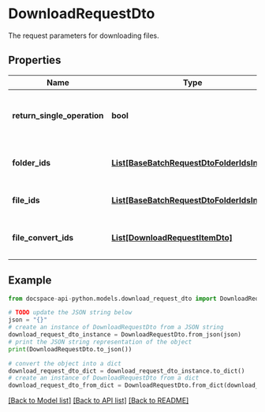 # DownloadRequestDto
The request parameters for downloading files.

## Properties

Name | Type | Description | Notes
------------ | ------------- | ------------- | -------------
**return_single_operation** | **bool** | Specifies whether to return only the current operation | [optional] 
**folder_ids** | [**List[BaseBatchRequestDtoFolderIdsInner]**](BaseBatchRequestDtoFolderIdsInner.md) | The list of folder IDs to be downloaded. | [optional] 
**file_ids** | [**List[BaseBatchRequestDtoFolderIdsInner]**](BaseBatchRequestDtoFolderIdsInner.md) | The list of file IDs to be downloaded. | [optional] 
**file_convert_ids** | [**List[DownloadRequestItemDto]**](DownloadRequestItemDto.md) | The list of file IDs which will be converted. | [optional] 

## Example

```python
from docspace-api-python.models.download_request_dto import DownloadRequestDto

# TODO update the JSON string below
json = "{}"
# create an instance of DownloadRequestDto from a JSON string
download_request_dto_instance = DownloadRequestDto.from_json(json)
# print the JSON string representation of the object
print(DownloadRequestDto.to_json())

# convert the object into a dict
download_request_dto_dict = download_request_dto_instance.to_dict()
# create an instance of DownloadRequestDto from a dict
download_request_dto_from_dict = DownloadRequestDto.from_dict(download_request_dto_dict)
```
[[Back to Model list]](../README.md#documentation-for-models) [[Back to API list]](../README.md#documentation-for-api-endpoints) [[Back to README]](../README.md)


